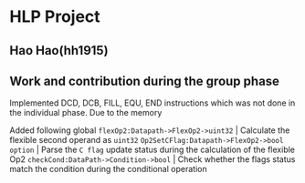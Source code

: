# HLP Project  
## Hao Hao(hh1915)

## Work and contribution during the group phase 

Implemented DCD, DCB, FILL, EQU, END instructions which was not done in the individual phase. Due to the memory 

Added following global 
`flexOp2:Datapath->FlexOp2->uint32` | Calculate the flexible second operand as `uint32`
`Op2SetCFlag:Datapath->FlexOp2->bool option` |  Parse the `C flag` update status during the calculation of the flexible Op2
`checkCond:DataPath->Condition->bool` | Check whether the flags status match the condition during the conditional operation
    






